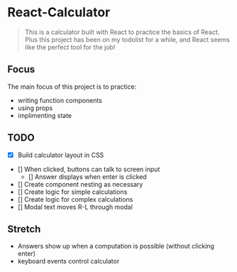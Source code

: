 # React-Calculator
> This is a calculator built with React to practice the basics of React. Plus this project has been on my todolist for a while, and React seems like the perfect tool for the job!


## Focus
The main focus of this project is to practice:
- writing function components
- using props
- implimenting state

## TODO
- [x] Build calculator layout in CSS
- [] When clicked, buttons can talk to screen input
    - [] Answer displays when enter is clicked
- [] Create component nesting as necessary
- [] Create logic for simple calculations
- [] Create logic for complex calculations
- [] Modal text moves R-L through modal

## Stretch
- Answers show up when a computation is possible (without clicking enter)
- keyboard events control calculator
